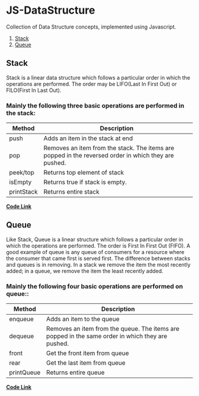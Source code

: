 # JS-DataStructure
Collection of Data Structure concepts, implemented using Javascript.
1. [Stack](#stack)
1. [Queue](#queue)

## Stack
Stack is a linear data structure which follows a particular order in which the operations are performed. The order may be LIFO(Last In First Out) or FILO(First In Last Out).

### Mainly the following three basic operations are performed in the stack:

| Method        | Description           |
| ------------- |-----------------------|
| push          | Adds an item in the stack at end |
| pop           | Removes an item from the stack. The items are popped in the reversed order in which they are pushed.|
| peek/top      | Returns top element of stack   |
| isEmpty       | Returns true if stack is empty.  |
| printStack    | Returns entire stack  |

**[Code Link](https://github.com/pankajladhar/JS-DataStructure/blob/master/Stack/usingFactory.js)**

## Queue
Like Stack, Queue is a linear structure which follows a particular order in which the operations are performed. The order is First In First Out (FIFO).  A good example of queue is any queue of consumers for a resource where the consumer that came first is served first. The difference between stacks and queues is in removing. In a stack we remove the item the most recently added; in a queue, we remove the item the least recently added.

### Mainly the following four basic operations are performed on queue::

| Method        | Description           |
| ------------- |-----------------------|
| enqueue          |  Adds an item to the queue |
| dequeue           | Removes an item from the queue. The items are popped in the same order in which they are pushed.|
| front      | Get the front item from queue   |
| rear       | Get the last item from queue  |
| printQueue    | Returns entire queue  |

**[Code Link](https://github.com/pankajladhar/JS-DataStructure/blob/master/Queue/usingFactory.js)**
